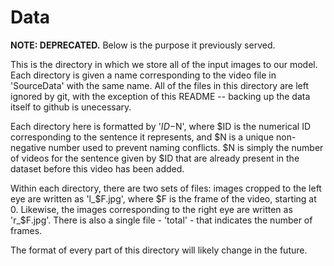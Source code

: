 # Data

**NOTE: DEPRECATED.** Below is the purpose it previously served.

This is the directory in which we store all of the input images to our model. Each directory is
given a name corresponding to the video file in 'SourceData' with the same name. All of the files
in this directory are left ignored by git, with the exception of this README -- backing up the
data itself to github is unecessary.

Each directory here is formatted by '$ID-$N', where $ID is the numerical ID corresponding to the
sentence it represents, and $N is a unique non-negative number used to prevent naming conflicts.
$N is simply the number of videos for the sentence given by $ID that are already present in the
dataset before this video has been added.

Within each directory, there are two sets of files: images cropped to the left eye are written as
'l_$F.jpg', where $F is the frame of the video, starting at 0. Likewise, the images corresponding
to the right eye are written as 'r_$F.jpg'. There is also a single file - 'total' - that indicates
the number of frames.

The format of every part of this directory will likely change in the future.